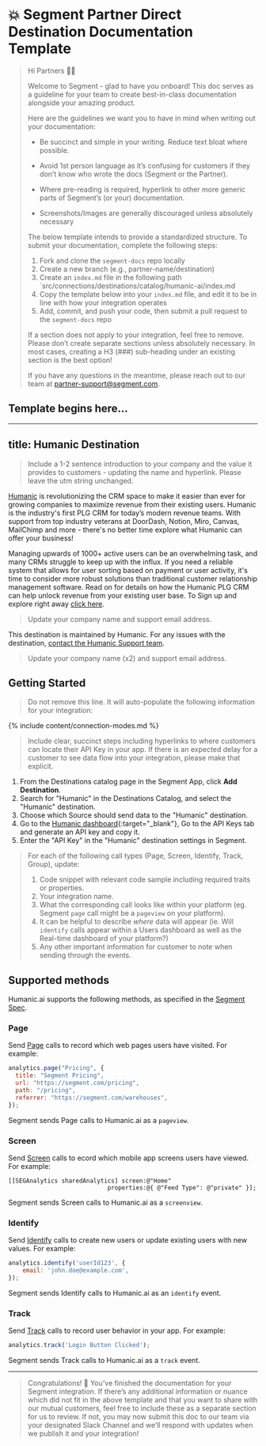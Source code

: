 # 💥 Segment Partner Direct Destination Documentation Template

> Hi Partners 👋🏼
>
> Welcome to Segment - glad to have you onboard! This doc serves as a guideline for your team to create best-in-class documentation alongside your amazing product.
>
> Here are the guidelines we want you to have in mind when writing out your documentation:
>
> -   Be succinct and simple in your writing. Reduce text bloat where possible.
> -   Avoid 1st person language as it’s confusing for customers if they don’t know who wrote the docs (Segment or the Partner).
> -   Where pre-reading is required, hyperlink to other more generic parts of Segment’s (or your) documentation.
>
> -   Screenshots/Images are generally discouraged unless absolutely necessary
>
> The below template intends to provide a standardized structure. To submit your documentation, complete the following steps:
>
> 1. Fork and clone the `segment-docs` repo locally
> 2. Create a new branch (e.g., partner-name/destination)
> 3. Create an `index.md` file in the following path `src/connections/destinations/catalog/humanic-ai/index.md
> 4. Copy the template below into your `index.md` file, and edit it to be in line with how your integration operates
> 5. Add, commit, and push your code, then submit a pull request to the `segment-docs` repo
>
> If a section does not apply to your integration, feel free to remove. Please don’t create separate sections unless absolutely necessary. In most cases, creating a H3 (###) sub-heading under an existing section is the best option!
>
> If you have any questions in the meantime, please reach out to our team at partner-support@segment.com.

## Template begins here...

---

## title: Humanic Destination

> Include a 1-2 sentence introduction to your company and the value it provides to customers - updating the name and hyperlink. Please leave the utm string unchanged.

[Humanic](https://humanic.ai/?utm_source=segmentio&utm_medium=docs&utm_campaign=partners) is revolutionizing the CRM space to make it easier than ever for growing companies to maximize revenue from their existing users. Humanic is the industry's first PLG CRM for today’s modern revenue teams. With support from top industry veterans at DoorDash, Notion, Miro, Canvas, MailChimp and more - there's no better time explore what Humanic can offer your business!

Managing upwards of 1000+ active users can be an overwhelming task, and many CRMs struggle to keep up with the influx. If you need a reliable system that allows for user sorting based on payment or user activity, it's time to consider more robust solutions than traditional customer relationship management software. Read on for details on how the Humanic PLG CRM can help unlock revenue from your existing user base. To Sign up and explore right away [click here](https://humanic.ai/signup?utm_source=segmentio&utm_medium=docs&utm_campaign=partners).

> Update your company name and support email address.

This destination is maintained by Humanic. For any issues with the destination, [contact the Humanic Support team](mailto:support@humanic.ai).

> Update your company name (x2) and support email address.

## Getting Started

> Do not remove this line. It will auto-populate the following information for your integration:

{% include content/connection-modes.md %}

> Include clear, succinct steps including hyperlinks to where customers can locate their API Key in your app. If there is an expected delay for a customer to see data flow into your integration, please make that explicit.

1. From the Destinations catalog page in the Segment App, click **Add Destination**.
2. Search for "Humanic" in the Destinations Catalog, and select the "Humanic" destination.
3. Choose which Source should send data to the "Humanic" destination.
4. Go to the [Humanic dashboard](https://dashboard.humanic.ai/dashboard/profile/){:target="\_blank"}, Go to the API Keys tab and generate an API key and copy it. 
5. Enter the "API Key" in the "Humanic" destination settings in Segment.

> For each of the following call types (Page, Screen, Identify, Track, Group), update:
>
> 1. Code snippet with relevant code sample including required traits or properties.
> 2. Your integration name.
> 3. What the corresponding call looks like within your platform (eg. Segment `page` call might be a `pageview` on your platform).
> 4. It can be helpful to describe _where_ data will appear (ie. Will `identify` calls appear within a Users dashboard as well as the Real-time dashboard of your platform?)
> 5. Any other important information for customer to note when sending through the events.

## Supported methods

Humanic.ai supports the following methods, as specified in the [Segment Spec](/docs/connections/spec).

### Page

Send [Page](/docs/connections/spec/page) calls to record which web pages users have visited. For example:

```js
analytics.page("Pricing", {
  title: "Segment Pricing",
  url: "https://segment.com/pricing",
  path: "/pricing",
  referrer: "https://segment.com/warehouses",
});
```

Segment sends Page calls to Humanic.ai as a `pageview`.

### Screen

Send [Screen](/docs/connections/spec/screen) calls to ecord which mobile app screens users have viewed. For example:

```obj-c
[[SEGAnalytics sharedAnalytics] screen:@"Home"
                            properties:@{ @"Feed Type": @"private" }];
```

Segment sends Screen calls to Humanic.ai as a `screenview`.

### Identify

Send [Identify](/docs/connections/spec/identify) calls to create new users or update existing users with new values. For example:

```js
analytics.identify('userId123', {
    email: 'john.doe@example.com',
});
```

Segment sends Identify calls to Humanic.ai as an `identify` event.

### Track

Send [Track](/docs/connections/spec/track) calls to record user behavior in your app. For example:

```js
analytics.track('Login Button Clicked');
```

Segment sends Track calls to Humanic.ai as a `track` event.

---

> Congratulations! 🎉 You’ve finished the documentation for your Segment integration. If there’s any additional information or nuance which did not fit in the above template and that you want to share with our mutual customers, feel free to include these as a separate section for us to review. If not, you may now submit this doc to our team via your designated Slack Channel and we’ll respond with updates when we publish it and your integration!

